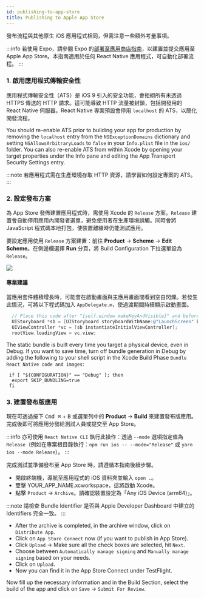 ```yaml
---
id: publishing-to-app-store
title: Publishing to Apple App Store
---
```


發布流程與其他原生 iOS 應用程式相同，但需注意一些額外考量事項。

:::info
若使用 Expo，請參閱 Expo 的[部署至應用商店指南](https://docs.expo.dev/distribution/app-stores/)，以建置並提交應用至 Apple App Store。本指南適用於任何 React Native 應用程式，可自動化部署流程。
:::

### 1. 啟用應用程式傳輸安全性

應用程式傳輸安全性（ATS）是 iOS 9 引入的安全功能，會拒絕所有未透過 HTTPS 傳送的 HTTP 請求。這可能導致 HTTP 流量被封鎖，包括開發用的 React Native 伺服器。React Native 專案預設會停用 `localhost` 的 ATS，以簡化開發流程。

You should re-enable ATS prior to building your app for production by removing the `localhost` entry from the `NSExceptionDomains` dictionary and setting `NSAllowsArbitraryLoads` to `false` in your `Info.plist` file in the `ios/` folder. You can also re-enable ATS from within Xcode by opening your target properties under the Info pane and editing the App Transport Security Settings entry.

:::note
若應用程式需在生產環境存取 HTTP 資源，請學習如何設定專案的 ATS。
:::

### 2. 設定發布方案

為 App Store 發佈建置應用程式時，需使用 Xcode 的 `Release` 方案。`Release` 建置會自動停用應用內開發者選單，避免使用者在生產環境誤觸。同時會將 JavaScript 程式碼本地打包，使裝置離線時仍能測試應用。

要設定應用使用 `Release` 方案建置：前往 **Product** → **Scheme** → **Edit Scheme**。在側邊欄選擇 **Run** 分頁，將 Build Configuration 下拉選單設為 `Release`。

![](/docs/assets/ConfigureReleaseScheme.png)

#### 專業建議

當應用套件體積增長時，可能會在啟動畫面與主應用畫面間看到空白閃爍。若發生此情況，可將以下程式碼加入 `AppDelegate.m`，使過渡期間持續顯示啟動畫面。

```objectivec
  // Place this code after "[self.window makeKeyAndVisible]" and before "return YES;"
  UIStoryboard *sb = [UIStoryboard storyboardWithName:@"LaunchScreen" bundle:nil];
  UIViewController *vc = [sb instantiateInitialViewController];
  rootView.loadingView = vc.view;
```

The static bundle is built every time you target a physical device, even in Debug. If you want to save time, turn off bundle generation in Debug by adding the following to your shell script in the Xcode Build Phase `Bundle React Native code and images`:

```shell
 if [ "${CONFIGURATION}" == "Debug" ]; then
  export SKIP_BUNDLING=true
 fi
```

### 3. 建置發布版應用

現在可透過按下 <kbd>Cmd ⌘</kbd> + <kbd>B</kbd> 或選單列中的 **Product** → **Build** 來建置發布版應用。完成後即可將應用分發給測試人員或提交至 App Store。

:::info
亦可使用 `React Native CLI` 執行此操作：透過 `--mode` 選項指定值為 `Release`（例如在專案根目錄執行：`npm run ios -- --mode="Release"` 或 `yarn ios --mode Release`）。
:::

完成測試並準備發布至 App Store 時，請遵循本指南後續步驟。

- 開啟終端機，導航至應用程式的 iOS 資料夾並輸入 `open .`。
- 雙擊 YOUR_APP_NAME.xcworkspace，這將啟動 Xcode。
- 點擊 `Product` → `Archive`。請確認裝置設定為「Any iOS Device (arm64)」。

:::note
請檢查 Bundle Identifier 是否與 Apple Developer Dashboard 中建立的 Identifiers 完全一致。
:::

- After the archive is completed, in the archive window, click on `Distribute App`.
- Click on `App Store Connect` now (if you want to publish in App Store).
- Click `Upload` → Make sure all the check boxes are selected, hit `Next`.
- Choose between `Automatically manage signing` and `Manually manage signing` based on your needs.
- Click on `Upload`.
- Now you can find it in the App Store Connect under TestFlight.

Now fill up the necessary information and in the Build Section, select the build of the app and click on `Save` → `Submit For Review`.